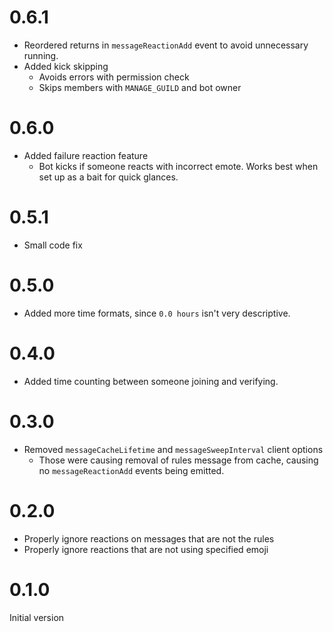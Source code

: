 # 0.6.1

- Reordered returns in `messageReactionAdd` event to avoid unnecessary running.
- Added kick skipping
  - Avoids errors with permission check
  - Skips members with `MANAGE_GUILD` and bot owner

# 0.6.0

- Added failure reaction feature
  - Bot kicks if someone reacts with incorrect emote. Works best when set up as a bait for quick glances.

# 0.5.1

- Small code fix

# 0.5.0

- Added more time formats, since `0.0 hours` isn't very descriptive.

# 0.4.0

- Added time counting between someone joining and verifying.

# 0.3.0

- Removed `messageCacheLifetime` and `messageSweepInterval` client options
  - Those were causing removal of rules message from cache, causing no `messageReactionAdd` events being emitted.

# 0.2.0

- Properly ignore reactions on messages that are not the rules
- Properly ignore reactions that are not using specified emoji

# 0.1.0

Initial version
